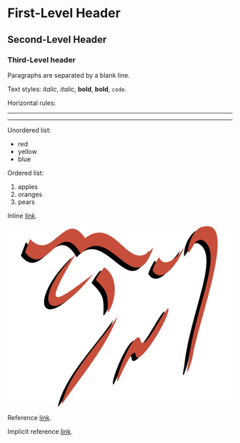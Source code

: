# First-Level Header

## Second-Level Header

### Third-Level header

Paragraphs are separated by a blank line.

Text styles: _italic_, *italic*, __bold__, **bold**, `code`.

Horizontal rules:

---
***

Unordered list:

  * red
  * yellow
  * blue

Ordered list:

  1. apples
  2. oranges
  3. pears

Inline [link](https://jblevins.org/).

![Image alt text](emacs.svg)

Reference [link][tag].

[tag]: https://jblevins.org/

Implicit reference [link][].

[link]: https://jblevins.org/projects/markdown-mode/
